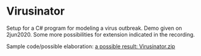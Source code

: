 # Virusinator

Setup for a C# program for modeling a virus outbreak. Demo given on 2jun2020.
Some more possibilities for extension indicated in the recording.


Sample code/possible elaboration:
[a possible result: Virusinator.zip](Virusinator.zip)
